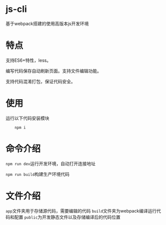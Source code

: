# js-cli
基于webpack搭建的使用高版本js开发环境

# 特点
支持ES6+特性，less。

编写代码保存自动刷新页面。支持文件编辑功能。

支持代码混淆打包，保证代码安全。

# 使用
运行以下代码安装模块
```
    npm i 
```
# 命令介绍
`npm run dev`运行开发环境，自动打开连接地址

`npm run build`构建生产环境代码

# 文件介绍
`app`文件夹用于存储源代码，需要编辑的代码
`build`文件夹为webpack编译运行代码和配置
`public`为开发静态文件以及存储编译后的代码位置